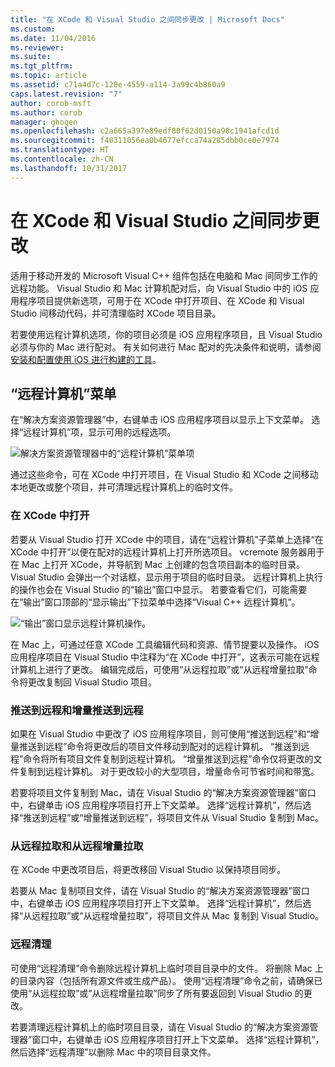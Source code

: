 ```yaml
---
title: "在 XCode 和 Visual Studio 之间同步更改 | Microsoft Docs"
ms.custom: 
ms.date: 11/04/2016
ms.reviewer: 
ms.suite: 
ms.tgt_pltfrm: 
ms.topic: article
ms.assetid: c71a4d7c-120e-4559-a114-3a99c4b860a9
caps.latest.revision: "7"
author: corob-msft
ms.author: corob
manager: ghogen
ms.openlocfilehash: c2a665a397e89edf80f62d0150a98c1941afcd1d
ms.sourcegitcommit: f40311056ea0b4677efcca74a285dbb0ce0e7974
ms.translationtype: HT
ms.contentlocale: zh-CN
ms.lasthandoff: 10/31/2017
---
```

# <a name="sync-changes-between-xcode-and-visual-studio"></a>在 XCode 和 Visual Studio 之间同步更改
适用于移动开发的 Microsoft Visual C++ 组件包括在电脑和 Mac 间同步工作的远程功能。 Visual Studio 和 Mac 计算机配对后，向 Visual Studio 中的 iOS 应用程序项目提供新选项，可用于在 XCode 中打开项目、在 XCode 和 Visual Studio 间移动代码，并可清理临时 XCode 项目目录。  
  
 若要使用远程计算机选项，你的项目必须是 iOS 应用程序项目，且 Visual Studio 必须与你的 Mac 进行配对。 有关如何进行 Mac 配对的先决条件和说明，请参阅[安装和配置使用 iOS 进行构建的工具](../cross-platform/install-and-configure-tools-to-build-using-ios.md)。  
  
## <a name="the-remote-machine-menu"></a>“远程计算机”菜单  
 在“解决方案资源管理器”中，右键单击 iOS 应用程序项目以显示上下文菜单。 选择“远程计算机”项，显示可用的远程选项。  
  
 ![解决方案资源管理器中的“远程计算机”菜单项](../cross-platform/media/cppmdd_u2_remotemachine_menu.jpg "CPPMDD_U2_RemoteMachine_Menu")  
  
 通过这些命令，可在 XCode 中打开项目，在 Visual Studio 和 XCode 之间移动本地更改或整个项目，并可清理远程计算机上的临时文件。  
  
### <a name="open-in-xcode"></a>在 XCode 中打开  
 若要从 Visual Studio 打开 XCode 中的项目，请在“远程计算机”子菜单上选择“在 XCode 中打开”以便在配对的远程计算机上打开所选项目。 vcremote 服务器用于在 Mac 上打开 XCode，并导航到 Mac 上创建的包含项目副本的临时目录。 Visual Studio 会弹出一个对话框，显示用于项目的临时目录。 远程计算机上执行的操作也会在 Visual Studio 的“输出”窗口中显示。 若要查看它们，可能需要在“输出”窗口顶部的“显示输出”下拉菜单中选择“Visual C++ 远程计算机”。  
  
 ![“输出”窗口显示远程计算机操作。](../cross-platform/media/cppmdd_u2_remotemachine_output.png "CPPMDD_U2_RemoteMachine_Output")  
  
 在 Mac 上，可通过任意 XCode 工具编辑代码和资源、情节提要以及操作。 iOS 应用程序项目在 Visual Studio 中注释为“在 XCode 中打开”，这表示可能在远程计算机上进行了更改。 编辑完成后，可使用“从远程拉取”或“从远程增量拉取”命令将更改复制回 Visual Studio 项目。  
  
### <a name="push-to-remote-and-incremental-push-to-remote"></a>推送到远程和增量推送到远程  
 如果在 Visual Studio 中更改了 iOS 应用程序项目，则可使用“推送到远程”和“增量推送到远程”命令将更改后的项目文件移动到配对的远程计算机。 “推送到远程”命令将所有项目文件复制到远程计算机。 “增量推送到远程”命令仅将更改的文件复制到远程计算机。 对于更改较小的大型项目，增量命令可节省时间和带宽。  
  
 若要将项目文件复制到 Mac，请在 Visual Studio 的“解决方案资源管理器”窗口中，右键单击 iOS 应用程序项目打开上下文菜单。 选择“远程计算机”，然后选择“推送到远程”或“增量推送到远程”，将项目文件从 Visual Studio 复制到 Mac。  
  
### <a name="pull-from-remote-and-incremental-pull-from-remote"></a>从远程拉取和从远程增量拉取  
 在 XCode 中更改项目后，将更改移回 Visual Studio 以保持项目同步。  
  
 若要从 Mac 复制项目文件，请在 Visual Studio 的“解决方案资源管理器”窗口中，右键单击 iOS 应用程序项目打开上下文菜单。 选择“远程计算机”，然后选择“从远程拉取”或“从远程增量拉取”，将项目文件从 Mac 复制到 Visual Studio。  
  
### <a name="clean-remote"></a>远程清理  
 可使用“远程清理”命令删除远程计算机上临时项目目录中的文件。 将删除 Mac 上的目录内容（包括所有源文件或生成产品）。 使用“远程清理”命令之前，请确保已使用“从远程拉取”或“从远程增量拉取”同步了所有要返回到 Visual Studio 的更改。  
  
 若要清理远程计算机上的临时项目目录，请在 Visual Studio 的“解决方案资源管理器”窗口中，右键单击 iOS 应用程序项目打开上下文菜单。 选择“远程计算机”，然后选择“远程清理”以删除 Mac 中的项目目录文件。